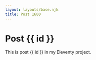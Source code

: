 ```yaml
---
layout: layouts/base.njk
title: Post 1600
---
```


# Post {{ id }}

This is post {{ id }} in my Eleventy project.
